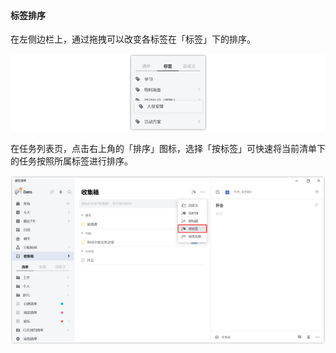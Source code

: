 #### 标签排序

在左侧边栏上，通过拖拽可以改变各标签在「标签」下的排序。

![wintagsort1](../../images/Windows/tag/5.7.png)

在任务列表页，点击右上角的「排序」图标，选择「按标签」可快速将当前清单下的任务按照所属标签进行排序。

![wintagsort2](../../images/Windows/tag/5.8.png)

